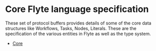Core Flyte language specification
=================================

These set of protocol buffers provides details of some of the core data
structures like Workflows, Tasks, Nodes, Literals. These are the specification
of the various entities in Flyte as well as the type system.

* [Core](core)
